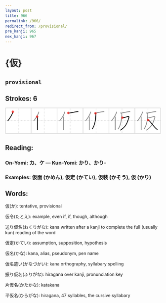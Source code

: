 ```yaml
---
layout: post
title: 966
permalink: /966/
redirect_from: /provisional/
pre_kanji: 965
nex_kanji: 967
---
```


# {仮}

## `provisional`

## Strokes: 6

<div class="stroke"><img src="../images/E4BBAE.png" /></div>

## Reading:

### On-Yomi: カ、ケ &mdash; Kun-Yomi: かり、かり-

### Examples: 仮面 (かめん), 仮定 (かてい), 仮装 (かそう), 仮 (かり)

## Words:

仮(か): tentative, provisional

仮令(たとえ): example, even if, if, though, although

送り仮名(おくりがな): kana written after a kanji to complete the full (usually kun) reading of the word

仮定(かてい): assumption, supposition, hypothesis

仮名(かな): kana, alias, pseudonym, pen name

仮名遣い(かなづかい): kana orthography, syllabary spelling

振り仮名(ふりがな): hiragana over kanji, pronunciation key

片仮名(かたかな): katakana

平仮名(ひらがな): hiragana, 47 syllables, the cursive syllabary
